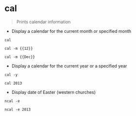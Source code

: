 # cal

> Prints calendar information

- Display a calendar for the current month or specified month

`cal`

`cal -m {{12}}`

`cal -m {{Dec}}`

- Display a calendar for the current year or a specified year

`cal -y`

`cal 2013`

- Display date of Easter (western churches)

`ncal -e`

`ncal -e 2013`

